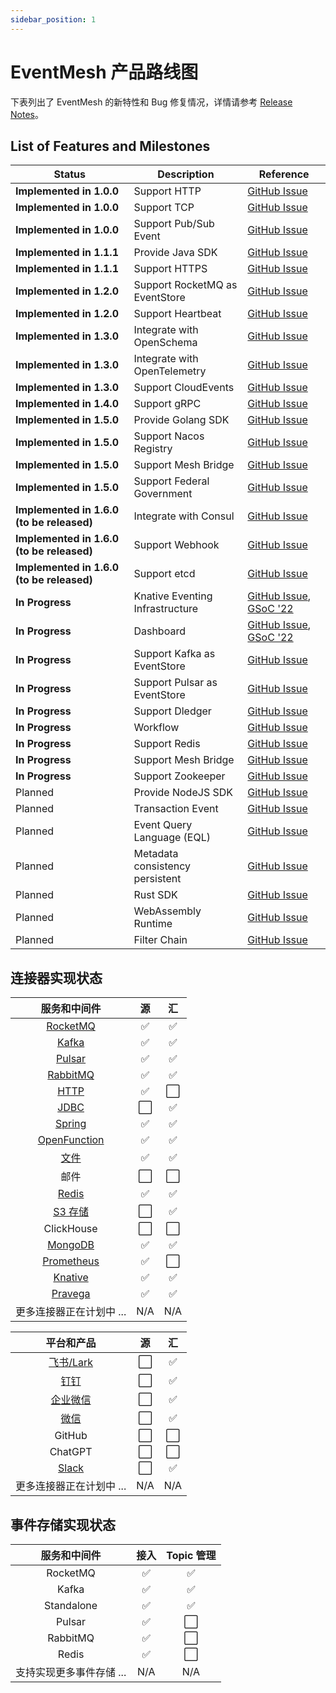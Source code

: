 ```yaml
---
sidebar_position: 1
---
```


# EventMesh 产品路线图

下表列出了 EventMesh 的新特性和 Bug 修复情况，详情请参考 [Release Notes](https://eventmesh.apache.org/events/release-notes/v1.10.0/)。

## List of Features and Milestones

| Status                                    | Description                     | Reference |
|-------------------------------------------|---------------------------------|  --- |
| **Implemented in 1.0.0**                  | Support HTTP                    | [GitHub Issue](https://github.com/apache/eventmesh/issues/417) |
| **Implemented in 1.0.0**                  | Support TCP                     | [GitHub Issue](https://github.com/apache/eventmesh/issues/417) |
| **Implemented in 1.0.0**                  | Support Pub/Sub Event           | [GitHub Issue](https://github.com/apache/eventmesh/issues/417) |
| **Implemented in 1.1.1**                  | Provide Java SDK                | [GitHub Issue](https://github.com/apache/eventmesh/issues/417) |
| **Implemented in 1.1.1**                  | Support HTTPS                   | [GitHub Issue](https://github.com/apache/eventmesh/issues/417) |
| **Implemented in 1.2.0**                  | Support RocketMQ as EventStore  | [GitHub Issue](https://github.com/apache/eventmesh/issues/417) |
| **Implemented in 1.2.0**                  | Support Heartbeat               | [GitHub Issue](https://github.com/apache/eventmesh/issues/417) |
| **Implemented in 1.3.0**                  | Integrate with OpenSchema       | [GitHub Issue](https://github.com/apache/eventmesh/issues/417) |
| **Implemented in 1.3.0**                  | Integrate with OpenTelemetry    | [GitHub Issue](https://github.com/apache/eventmesh/issues/417) |
| **Implemented in 1.3.0**                  | Support CloudEvents             | [GitHub Issue](https://github.com/apache/eventmesh/issues/417) |
| **Implemented in 1.4.0**                  | Support gRPC                    | [GitHub Issue](https://github.com/apache/eventmesh/issues/417) |
| **Implemented in 1.5.0**                  | Provide Golang SDK              | [GitHub Issue](https://github.com/apache/eventmesh/issues/417) |
| **Implemented in 1.5.0**                  | Support Nacos Registry          | [GitHub Issue](https://github.com/apache/eventmesh/issues/417) |
| **Implemented in 1.5.0**                  | Support Mesh Bridge             | [GitHub Issue](https://github.com/apache/eventmesh/issues/417) |
| **Implemented in 1.5.0**                  | Support  Federal Government     | [GitHub Issue](https://github.com/apache/eventmesh/issues/417) |
| **Implemented in 1.6.0 (to be released)** | Integrate with Consul           | [GitHub Issue](https://github.com/apache/eventmesh/issues/417) |
| **Implemented in 1.6.0 (to be released)** | Support Webhook                 | [GitHub Issue](https://github.com/apache/eventmesh/issues/417) |
| **Implemented in 1.6.0 (to be released)** | Support etcd                    | [GitHub Issue](https://github.com/apache/eventmesh/issues/417) |
| **In Progress**                           | Knative Eventing Infrastructure | [GitHub Issue](https://github.com/apache/eventmesh/issues/790), [GSoC '22](https://issues.apache.org/jira/browse/COMDEV-463) |
| **In Progress**                           | Dashboard                       | [GitHub Issue](https://github.com/apache/eventmesh/issues/700), [GSoC '22](https://issues.apache.org/jira/browse/COMDEV-465) |
| **In Progress**                           | Support Kafka as EventStore     | [GitHub Issue](https://github.com/apache/eventmesh/issues/676) |
| **In Progress**                           | Support Pulsar as EventStore    | [GitHub Issue](https://github.com/apache/eventmesh/issues/676) |
| **In Progress**                           | Support Dledger                 | [GitHub Issue](https://github.com/apache/eventmesh/issues/417) |
| **In Progress**                           | Workflow                        | [GitHub Issue](https://github.com/apache/eventmesh/issues/417) |
| **In Progress**                           | Support Redis                   | [GitHub Issue](https://github.com/apache/eventmesh/issues/417) |
| **In Progress**                           | Support Mesh Bridge             | [GitHub Issue](https://github.com/apache/eventmesh/issues/417) |
| **In Progress**                           | Support Zookeeper               | [GitHub Issue](https://github.com/apache/eventmesh/issues/417) |
| Planned                                   | Provide NodeJS SDK              | [GitHub Issue](https://github.com/apache/eventmesh/issues/417) |
| Planned                                   | Transaction Event               | [GitHub Issue](https://github.com/apache/eventmesh/issues/697) |
| Planned                                   | Event Query Language (EQL)      | [GitHub Issue](https://github.com/apache/eventmesh/issues/778) |
| Planned                                   | Metadata consistency persistent | [GitHub Issue](https://github.com/apache/eventmesh/issues/817)  |
| Planned                                   | Rust SDK                        | [GitHub Issue](https://github.com/apache/eventmesh/issues/815) |
| Planned                                   | WebAssembly Runtime             | [GitHub Issue](https://github.com/apache/eventmesh/issues/576) |
| Planned                                   | Filter Chain                    | [GitHub Issue](https://github.com/apache/eventmesh/issues/664) |

## 连接器实现状态

|                  服务和中间件                  | 源 |   汇   |
|:------------------------------------------:|:------:|:------:|
|     [RocketMQ](https://github.com/apache/eventmesh/tree/master/eventmesh-connectors/eventmesh-connector-rocketmq)     |    ✅    |    ✅    |
|        [Kafka](https://github.com/apache/eventmesh/tree/master/eventmesh-connectors/eventmesh-connector-kafka)        |    ✅    |    ✅    |
|       [Pulsar](https://github.com/apache/eventmesh/tree/master/eventmesh-connectors/eventmesh-connector-pulsar)       |    ✅    |    ✅    |
|     [RabbitMQ](./design-document/connect/rabbitmq-connector)     |    ✅    |    ✅    |
|         [HTTP](./design-document/connect/http-connector)         |    ✅    |    ⬜    |
|         [JDBC](https://github.com/apache/eventmesh/tree/master/eventmesh-connectors/eventmesh-connector-jdbc)         |    ⬜    |    ✅    |
|       [Spring](https://github.com/apache/eventmesh/tree/master/eventmesh-connectors/eventmesh-connector-spring)       |    ✅    |    ✅    |
| [OpenFunction](https://github.com/apache/eventmesh/tree/master/eventmesh-connectors/eventmesh-connector-openfunction) |    ✅    |    ✅    |
|         [文件](https://github.com/apache/eventmesh/tree/master/eventmesh-connectors/eventmesh-connector-file)         |    ✅    |    ✅    |
|                      邮件                       |    ⬜    |    ⬜    |
|        [Redis](./design-document/connect/redis-connector)        |    ✅    |    ✅    |
|        [S3 存储](https://github.com/apache/eventmesh/tree/master/eventmesh-connectors/eventmesh-connector-s3)        |    ⬜    |    ✅    |
|                    ClickHouse                    |    ⬜    |    ⬜    |
|      [MongoDB](./design-document/connect/mongodb-connector)      |    ✅    |    ✅    |
|   [Prometheus](https://github.com/apache/eventmesh/tree/master/eventmesh-connectors/eventmesh-connector-prometheus)   |    ✅    |    ⬜    |
|      [Knative](./design-document/connect/knative-connector)      |    ✅    |    ✅    |
|      [Pravega](https://github.com/apache/eventmesh/tree/master/eventmesh-connectors/eventmesh-connector-pravega)      |    ✅    |    ✅    |
|         更多连接器正在计划中 ...         |   N/A   |   N/A   |

|                  平台和产品                  | 源 |   汇   |
|:------------------------------------------:|:------:|:------:|
|     [飞书/Lark](./design-document/connect/lark-connector)      |    ⬜    |    ✅    |
|     [钉钉](./design-document/connect/dingtalk-connector)     |    ⬜    |    ✅    |
|        [企业微信](./design-document/connect/wecom-connector)        |    ⬜    |    ✅    |
|       [微信](https://github.com/apache/eventmesh/tree/master/eventmesh-connectors/eventmesh-connector-wechat)       |    ⬜    |    ✅    |
|                      GitHub                      |    ⬜    |    ⬜    |
|                     ChatGPT                      |    ⬜    |    ⬜    |
|        [Slack](./design-document/connect/slack-connector)        |    ⬜    |    ✅    |
|         更多连接器正在计划中 ...         |   N/A   |   N/A   |

## 事件存储实现状态

|                  服务和中间件                  | 接入 |   Topic 管理   |
|:------------------------------------------:|:------:|:------:|
|     RocketMQ     |    ✅    |    ✅    |
|     Kafka     |    ✅    |    ✅    |
|        Standalone        |    ✅    |    ✅    |
|       Pulsar       |    ✅    |    ⬜    |
|                      RabbitMQ                      |  ✅   |    ⬜    |
|                     Redis                     |    ✅    |    ⬜    |
|         支持实现更多事件存储 ...         |   N/A   |   N/A   |
